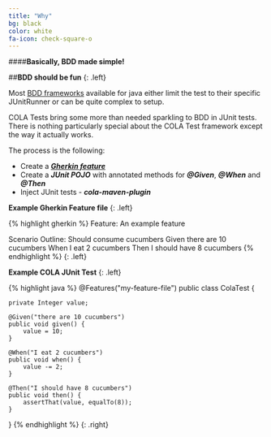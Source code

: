 ```yaml
---
title: "Why"
bg: black
color: white
fa-icon: check-square-o
---
```


####**Basically, BDD made simple!**

##**BDD should be fun**
{: .left}

Most [BDD frameworks](http://java.dzone.com/articles/brief-comparison-bdd)
available for java either limit the test to their specific JUnitRunner or can
be quite complex to setup.

COLA Tests bring some more than needed sparkling to BDD in JUnit tests. There is
nothing particularly special about the COLA Test framework except the way it
actually works.

The process is the following:

* Create a ***[Gherkin feature](https://github.com/cucumber/cucumber/wiki/Feature-Introduction)***
* Create a ***JUnit POJO*** with annotated methods for ***@Given***, ***@When***
 and ***@Then***
* Inject JUnit tests - ***cola-maven-plugin***

**Example Gherkin Feature file**
{: .left}

{% highlight gherkin %}
Feature: An example feature

  Scenario Outline: Should consume cucumbers
  Given there are 10 cucumbers
  When I eat 2 cucumbers
  Then I should have 8 cucumbers
{% endhighlight %}
{: .left}

**Example COLA JUnit Test**
{: .left}

{% highlight java %}
@Features("my-feature-file")
public class ColaTest {

    private Integer value;

    @Given("there are 10 cucumbers")
    public void given() {
        value = 10;
    }

    @When("I eat 2 cucumbers")
    public void when() {
        value -= 2;
    }

    @Then("I should have 8 cucumbers")
    public void then() {
        assertThat(value, equalTo(8));
    }
}
{% endhighlight %}
{: .right}
